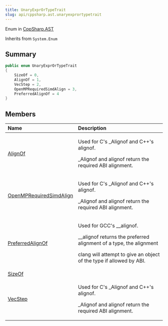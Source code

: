 ```yaml
---
title: UnaryExprOrTypeTrait
slug: api/cppsharp.ast.unaryexprortypetrait
---
```

Enum in [CppSharp.AST](/api/cppsharp/ast)

Inherits from `System.Enum`

## Summary



```csharp
public enum UnaryExprOrTypeTrait
{
    SizeOf = 0,
    AlignOf = 1,
    VecStep = 2,
    OpenMPRequiredSimdAlign = 3,
    PreferredAlignOf = 4
}
```

## Members

|Name|Description|
|:---|:---|
|[AlignOf](/api/cppsharp/ast/unaryexprortypetrait/alignof)|<p>Used for C's _Alignof and C++'s alignof.</p> <p>_Alignof and alignof return the required ABI alignment.</p>|
|[OpenMPRequiredSimdAlign](/api/cppsharp/ast/unaryexprortypetrait/openmprequiredsimdalign)|<p>Used for C's _Alignof and C++'s alignof.</p> <p>_Alignof and alignof return the required ABI alignment.</p>|
|[PreferredAlignOf](/api/cppsharp/ast/unaryexprortypetrait/preferredalignof)|<p>Used for GCC's __alignof.</p> <p>__alignof returns the preferred alignment of a type, the alignment</p> <p>clang will attempt to give an object of the type if allowed by ABI.</p>|
|[SizeOf](/api/cppsharp/ast/unaryexprortypetrait/sizeof)||
|[VecStep](/api/cppsharp/ast/unaryexprortypetrait/vecstep)|<p>Used for C's _Alignof and C++'s alignof.</p> <p>_Alignof and alignof return the required ABI alignment.</p>|

